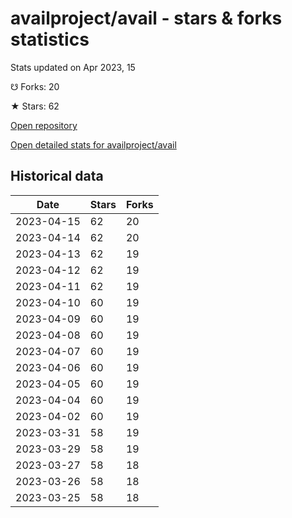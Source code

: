 # availproject/avail - stars & forks statistics

Stats updated on Apr 2023, 15

☋ Forks: 20

★ Stars: 62

[Open repository](https://github.com/availproject/avail)

[Open detailed stats for availproject/avail](https://reviewgithub.com/rep/availproject/avail)

## Historical data
| Date | Stars | Forks |
|------|-------|-------|
| 2023-04-15 | 62 | 20 | 
| 2023-04-14 | 62 | 20 | 
| 2023-04-13 | 62 | 19 | 
| 2023-04-12 | 62 | 19 | 
| 2023-04-11 | 62 | 19 | 
| 2023-04-10 | 60 | 19 | 
| 2023-04-09 | 60 | 19 | 
| 2023-04-08 | 60 | 19 | 
| 2023-04-07 | 60 | 19 | 
| 2023-04-06 | 60 | 19 | 
| 2023-04-05 | 60 | 19 | 
| 2023-04-04 | 60 | 19 | 
| 2023-04-02 | 60 | 19 | 
| 2023-03-31 | 58 | 19 | 
| 2023-03-29 | 58 | 19 | 
| 2023-03-27 | 58 | 18 | 
| 2023-03-26 | 58 | 18 | 
| 2023-03-25 | 58 | 18 | 


